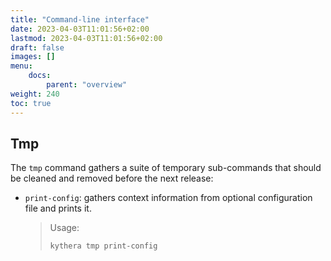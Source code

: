 ```yaml
---
title: "Command-line interface"
date: 2023-04-03T11:01:56+02:00
lastmod: 2023-04-03T11:01:56+02:00
draft: false
images: []
menu:
    docs:
        parent: "overview"
weight: 240
toc: true
---
```


## Tmp

The `tmp` command gathers a suite of temporary sub-commands that should be cleaned and removed
before the next release:
- `print-config`: gathers context information from optional configuration file and prints it.
  > Usage:
  > ```shell
  > kythera tmp print-config
  > ```